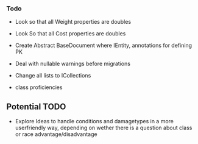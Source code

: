 

### Todo
* Look so that all Weight properties are doubles
* Look So that all Cost properties are doubles
* Create Abstract BaseDocument where IEntity<string>, annotations for defining PK
* Deal with nullable warnings before migrations
* Change all lists to ICollections

* class proficiencies



## Potential TODO
* Explore Ideas to handle conditions and damagetypes in a more userfriendly way, depending
  on wether there is a question about class or race advantage/disadvantage




